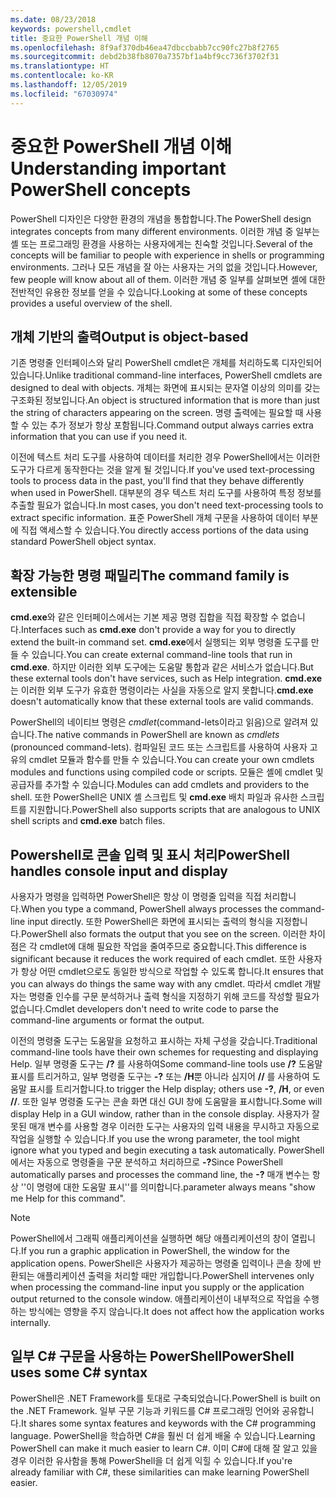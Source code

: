 ```yaml
---
ms.date: 08/23/2018
keywords: powershell,cmdlet
title: 중요한 PowerShell 개념 이해
ms.openlocfilehash: 8f9af370db46ea47dbccbabb7cc90fc27b8f2765
ms.sourcegitcommit: debd2b38fb8070a7357bf1a4bf9cc736f3702f31
ms.translationtype: HT
ms.contentlocale: ko-KR
ms.lasthandoff: 12/05/2019
ms.locfileid: "67030974"
---
```

# <a name="understanding-important-powershell-concepts"></a><span data-ttu-id="83dc5-103">중요한 PowerShell 개념 이해</span><span class="sxs-lookup"><span data-stu-id="83dc5-103">Understanding important PowerShell concepts</span></span>

<span data-ttu-id="83dc5-104">PowerShell 디자인은 다양한 환경의 개념을 통합합니다.</span><span class="sxs-lookup"><span data-stu-id="83dc5-104">The PowerShell design integrates concepts from many different environments.</span></span> <span data-ttu-id="83dc5-105">이러한 개념 중 일부는 셸 또는 프로그래밍 환경을 사용하는 사용자에게는 친숙할 것입니다.</span><span class="sxs-lookup"><span data-stu-id="83dc5-105">Several of the concepts will be familiar to people with experience in shells or programming environments.</span></span> <span data-ttu-id="83dc5-106">그러나 모든 개념을 잘 아는 사용자는 거의 없을 것입니다.</span><span class="sxs-lookup"><span data-stu-id="83dc5-106">However, few people will know about all of them.</span></span> <span data-ttu-id="83dc5-107">이러한 개념 중 일부를 살펴보면 셸에 대한 전반적인 유용한 정보를 얻을 수 있습니다.</span><span class="sxs-lookup"><span data-stu-id="83dc5-107">Looking at some of these concepts provides a useful overview of the shell.</span></span>

## <a name="output-is-object-based"></a><span data-ttu-id="83dc5-108">개체 기반의 출력</span><span class="sxs-lookup"><span data-stu-id="83dc5-108">Output is object-based</span></span>

<span data-ttu-id="83dc5-109">기존 명령줄 인터페이스와 달리 PowerShell cmdlet은 개체를 처리하도록 디자인되어 있습니다.</span><span class="sxs-lookup"><span data-stu-id="83dc5-109">Unlike traditional command-line interfaces, PowerShell cmdlets are designed to deal with objects.</span></span>
<span data-ttu-id="83dc5-110">개체는 화면에 표시되는 문자열 이상의 의미를 갖는 구조화된 정보입니다.</span><span class="sxs-lookup"><span data-stu-id="83dc5-110">An object is structured information that is more than just the string of characters appearing on the screen.</span></span> <span data-ttu-id="83dc5-111">명령 출력에는 필요할 때 사용할 수 있는 추가 정보가 항상 포함됩니다.</span><span class="sxs-lookup"><span data-stu-id="83dc5-111">Command output always carries extra information that you can use if you need it.</span></span>

<span data-ttu-id="83dc5-112">이전에 텍스트 처리 도구를 사용하여 데이터를 처리한 경우 PowerShell에서는 이러한 도구가 다르게 동작한다는 것을 알게 될 것입니다.</span><span class="sxs-lookup"><span data-stu-id="83dc5-112">If you've used text-processing tools to process data in the past, you'll find that they behave differently when used in PowerShell.</span></span> <span data-ttu-id="83dc5-113">대부분의 경우 텍스트 처리 도구를 사용하여 특정 정보를 추출할 필요가 없습니다.</span><span class="sxs-lookup"><span data-stu-id="83dc5-113">In most cases, you don't need text-processing tools to extract specific information.</span></span> <span data-ttu-id="83dc5-114">표준 PowerShell 개체 구문을 사용하여 데이터 부분에 직접 액세스할 수 있습니다.</span><span class="sxs-lookup"><span data-stu-id="83dc5-114">You directly access portions of the data using standard PowerShell object syntax.</span></span>

## <a name="the-command-family-is-extensible"></a><span data-ttu-id="83dc5-115">확장 가능한 명령 패밀리</span><span class="sxs-lookup"><span data-stu-id="83dc5-115">The command family is extensible</span></span>

<span data-ttu-id="83dc5-116">**cmd.exe**와 같은 인터페이스에서는 기본 제공 명령 집합을 직접 확장할 수 없습니다.</span><span class="sxs-lookup"><span data-stu-id="83dc5-116">Interfaces such as **cmd.exe** don't provide a way for you to directly extend the built-in command set.</span></span> <span data-ttu-id="83dc5-117">**cmd.exe**에서 실행되는 외부 명령줄 도구를 만들 수 있습니다.</span><span class="sxs-lookup"><span data-stu-id="83dc5-117">You can create external command-line tools that run in **cmd.exe**.</span></span> <span data-ttu-id="83dc5-118">하지만 이러한 외부 도구에는 도움말 통합과 같은 서비스가 없습니다.</span><span class="sxs-lookup"><span data-stu-id="83dc5-118">But these external tools don't have services, such as Help integration.</span></span> <span data-ttu-id="83dc5-119">**cmd.exe**는 이러한 외부 도구가 유효한 명령이라는 사실을 자동으로 알지 못합니다.</span><span class="sxs-lookup"><span data-stu-id="83dc5-119">**cmd.exe** doesn't automatically know that these external tools are valid commands.</span></span>

<span data-ttu-id="83dc5-120">PowerShell의 네이티브 명령은 *cmdlet*(command-lets이라고 읽음)으로 알려져 있습니다.</span><span class="sxs-lookup"><span data-stu-id="83dc5-120">The native commands in PowerShell are known as *cmdlets* (pronounced command-lets).</span></span> <span data-ttu-id="83dc5-121">컴파일된 코드 또는 스크립트를 사용하여 사용자 고유의 cmdlet 모듈과 함수를 만들 수 있습니다.</span><span class="sxs-lookup"><span data-stu-id="83dc5-121">You can create your own cmdlets modules and functions using compiled code or scripts.</span></span> <span data-ttu-id="83dc5-122">모듈은 셸에 cmdlet 및 공급자를 추가할 수 있습니다.</span><span class="sxs-lookup"><span data-stu-id="83dc5-122">Modules can add cmdlets and providers to the shell.</span></span> <span data-ttu-id="83dc5-123">또한 PowerShell은 UNIX 셸 스크립트 및 **cmd.exe** 배치 파일과 유사한 스크립트를 지원합니다.</span><span class="sxs-lookup"><span data-stu-id="83dc5-123">PowerShell also supports scripts that are analogous to UNIX shell scripts and **cmd.exe** batch files.</span></span>

## <a name="powershell-handles-console-input-and-display"></a><span data-ttu-id="83dc5-124">Powershell로 콘솔 입력 및 표시 처리</span><span class="sxs-lookup"><span data-stu-id="83dc5-124">PowerShell handles console input and display</span></span>

<span data-ttu-id="83dc5-125">사용자가 명령을 입력하면 PowerShell은 항상 이 명령줄 입력을 직접 처리합니다.</span><span class="sxs-lookup"><span data-stu-id="83dc5-125">When you type a command, PowerShell always processes the command-line input directly.</span></span> <span data-ttu-id="83dc5-126">또한 PowerShell은 화면에 표시되는 출력의 형식을 지정합니다.</span><span class="sxs-lookup"><span data-stu-id="83dc5-126">PowerShell also formats the output that you see on the screen.</span></span> <span data-ttu-id="83dc5-127">이러한 차이점은 각 cmdlet에 대해 필요한 작업을 줄여주므로 중요합니다.</span><span class="sxs-lookup"><span data-stu-id="83dc5-127">This difference is significant because it reduces the work required of each cmdlet.</span></span> <span data-ttu-id="83dc5-128">또한 사용자가 항상 어떤 cmdlet으로도 동일한 방식으로 작업할 수 있도록 합니다.</span><span class="sxs-lookup"><span data-stu-id="83dc5-128">It ensures that you can always do things the same way with any cmdlet.</span></span> <span data-ttu-id="83dc5-129">따라서 cmdlet 개발자는 명령줄 인수를 구문 분석하거나 출력 형식을 지정하기 위해 코드를 작성할 필요가 없습니다.</span><span class="sxs-lookup"><span data-stu-id="83dc5-129">Cmdlet developers don't need to write code to parse the command-line arguments or format the output.</span></span>

<span data-ttu-id="83dc5-130">이전의 명령줄 도구는 도움말을 요청하고 표시하는 자체 구성을 갖습니다.</span><span class="sxs-lookup"><span data-stu-id="83dc5-130">Traditional command-line tools have their own schemes for requesting and displaying Help.</span></span> <span data-ttu-id="83dc5-131">일부 명령줄 도구는 **/?** 를 사용하여</span><span class="sxs-lookup"><span data-stu-id="83dc5-131">Some command-line tools use **/?**</span></span> <span data-ttu-id="83dc5-132">도움말 표시를 트리거하고, 일부 명령줄 도구는 **-?** 또는 **/H**뿐 아니라 심지어 **//** 를 사용하여 도움말 표시를 트리거합니다.</span><span class="sxs-lookup"><span data-stu-id="83dc5-132">to trigger the Help display; others use **-?**, **/H**, or even **//**.</span></span> <span data-ttu-id="83dc5-133">또한 일부 명령줄 도구는 콘솔 화면 대신 GUI 창에 도움말을 표시합니다.</span><span class="sxs-lookup"><span data-stu-id="83dc5-133">Some will display Help in a GUI window, rather than in the console display.</span></span> <span data-ttu-id="83dc5-134">사용자가 잘못된 매개 변수를 사용할 경우 이러한 도구는 사용자의 입력 내용을 무시하고 자동으로 작업을 실행할 수 있습니다.</span><span class="sxs-lookup"><span data-stu-id="83dc5-134">If you use the wrong parameter, the tool might ignore what you typed and begin executing a task automatically.</span></span>
<span data-ttu-id="83dc5-135">PowerShell에서는 자동으로 명령줄을 구문 분석하고 처리하므로 **-?**</span><span class="sxs-lookup"><span data-stu-id="83dc5-135">Since PowerShell automatically parses and processes the command line, the **-?**</span></span> <span data-ttu-id="83dc5-136">매개 변수는 항상 ''이 명령에 대한 도움말 표시''를 의미합니다.</span><span class="sxs-lookup"><span data-stu-id="83dc5-136">parameter always means "show me Help for this command".</span></span>

> [!NOTE]
> <span data-ttu-id="83dc5-137">PowerShell에서 그래픽 애플리케이션을 실행하면 해당 애플리케이션의 창이 열립니다.</span><span class="sxs-lookup"><span data-stu-id="83dc5-137">If you run a graphic application in PowerShell, the window for the application opens.</span></span>
> <span data-ttu-id="83dc5-138">PowerShell은 사용자가 제공하는 명령줄 입력이나 콘솔 창에 반환되는 애플리케이션 출력을 처리할 때만 개입합니다.</span><span class="sxs-lookup"><span data-stu-id="83dc5-138">PowerShell intervenes only when processing the command-line input you supply or the application output returned to the console window.</span></span> <span data-ttu-id="83dc5-139">애플리케이션이 내부적으로 작업을 수행하는 방식에는 영향을 주지 않습니다.</span><span class="sxs-lookup"><span data-stu-id="83dc5-139">It does not affect how the application works internally.</span></span>

## <a name="powershell-uses-some-c-syntax"></a><span data-ttu-id="83dc5-140">일부 C# 구문을 사용하는 PowerShell</span><span class="sxs-lookup"><span data-stu-id="83dc5-140">PowerShell uses some C# syntax</span></span>

<span data-ttu-id="83dc5-141">PowerShell은 .NET Framework를 토대로 구축되었습니다.</span><span class="sxs-lookup"><span data-stu-id="83dc5-141">PowerShell is built on the .NET Framework.</span></span> <span data-ttu-id="83dc5-142">일부 구문 기능과 키워드를 C# 프로그래밍 언어와 공유합니다.</span><span class="sxs-lookup"><span data-stu-id="83dc5-142">It shares some syntax features and keywords with the C# programming language.</span></span> <span data-ttu-id="83dc5-143">PowerShell을 학습하면 C#을 훨씬 더 쉽게 배울 수 있습니다.</span><span class="sxs-lookup"><span data-stu-id="83dc5-143">Learning PowerShell can make it much easier to learn C#.</span></span> <span data-ttu-id="83dc5-144">이미 C#에 대해 잘 알고 있을 경우 이러한 유사함을 통해 PowerShell을 더 쉽게 익힐 수 있습니다.</span><span class="sxs-lookup"><span data-stu-id="83dc5-144">If you're already familiar with C#, these similarities can make learning PowerShell easier.</span></span>
